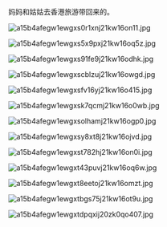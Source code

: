 妈妈和姑姑去香港旅游带回来的。

![a15b4afegw1ewgxs0r1xnj21kw16on11.jpg](http://img.juihsin.wang/images/caac6baf8dc1a3715dd4b1eeb095eed12785fe8b.jpg)

![a15b4afegw1ewgxs5x9pxj21kw16oq5z.jpg](http://img.juihsin.wang/images/aaf4dbbff50cbde404f21b57c8f31d42f090f989.jpg)

![a15b4afegw1ewgxs91fe9j21kw16odhk.jpg](http://img.juihsin.wang/images/a79b65ac1004a780aee670dd9148e6d229d5bf75.jpg)

![a15b4afegw1ewgxscblzuj21kw16owgd.jpg](http://img.juihsin.wang/images/a7ec82c34d1cd9b2a0c07f3cada34eb60983a094.jpg)

![a15b4afegw1ewgxsfv16yj21kw16o415.jpg](http://img.juihsin.wang/images/cab1d9567d3543085e392425374b57d9692d47e6.jpg)

![a15b4afegw1ewgxsk7qcmj21kw16o0wb.jpg](http://img.juihsin.wang/images/b11964c101205d826072df9719d9f489107a64d4.jpg)

![a15b4afegw1ewgxsolhamj21kw16ogp0.jpg](http://img.juihsin.wang/images/827eb71156995b9308690fb14a22d612278b564a.jpg)

![a15b4afegw1ewgxsy8xt8j21kw16ojvd.jpg](http://img.juihsin.wang/images/256c2386f1218f0a96c1777ecd8ef6840d258973.jpg)

![a15b4afegw1ewgxst782hj21kw16on0i.jpg](http://img.juihsin.wang/images/fa7f0ec71c83a4e7cb8e6b39507e21002c34d963.jpg)

![a15b4afegw1ewgxt43puvj21kw16oq6w.jpg](http://img.juihsin.wang/images/5533701e7dddceda41527916820142005154d124.jpg)

![a15b4afegw1ewgxt8eetoj21kw16omzt.jpg](http://img.juihsin.wang/images/ec22eb1401a7029a59bb7c5e6dda918a87c05acc.jpg)

![a15b4afegw1ewgxtbgs75j21kw16ot9u.jpg](http://img.juihsin.wang/images/9f2d2101859c0eea4ca9a67a6fa909fb304bd181.jpg)

![a15b4afegw1ewgxtdpqxij20zk0qo407.jpg](http://img.juihsin.wang/images/ebea03022cf7ded139e771cbeb59a57a990e74dd.jpg)
<!-- ##{"timestamp":1400947200}## -->